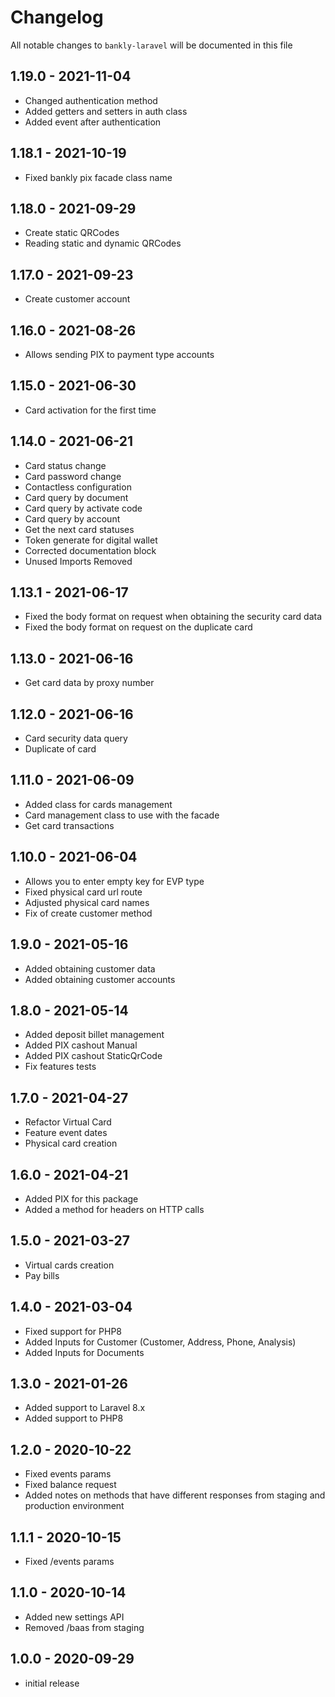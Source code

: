 # Changelog

All notable changes to `bankly-laravel` will be documented in this file

## 1.19.0 - 2021-11-04
- Changed authentication method
- Added getters and setters in auth class
- Added event after authentication


## 1.18.1 - 2021-10-19
- Fixed bankly pix facade class name

## 1.18.0 - 2021-09-29
- Create static QRCodes
- Reading static and dynamic QRCodes

## 1.17.0 - 2021-09-23
- Create customer account

## 1.16.0 - 2021-08-26
- Allows sending PIX to payment type accounts

## 1.15.0 - 2021-06-30
- Card activation for the first time

## 1.14.0 - 2021-06-21
- Card status change
- Card password change
- Contactless configuration
- Card query by document
- Card query by activate code
- Card query by account
- Get the next card statuses
- Token generate for digital wallet
- Corrected documentation block
- Unused Imports Removed

## 1.13.1 - 2021-06-17
- Fixed the body format on request when obtaining the security card data
- Fixed the body format on request on the duplicate card

## 1.13.0 - 2021-06-16
- Get card data by proxy number

## 1.12.0 - 2021-06-16
- Card security data query
- Duplicate of card

## 1.11.0 - 2021-06-09
- Added class for cards management
- Card management class to use with the facade
- Get card transactions

## 1.10.0 - 2021-06-04
- Allows you to enter empty key for EVP type
- Fixed physical card url route
- Adjusted physical card names
- Fix of create customer method

## 1.9.0 - 2021-05-16
- Added obtaining customer data
- Added obtaining customer accounts

## 1.8.0 - 2021-05-14
- Added deposit billet management
- Added PIX cashout Manual
- Added PIX cashout StaticQrCode
- Fix features tests

## 1.7.0 - 2021-04-27
- Refactor Virtual Card
- Feature event dates
- Physical card creation

## 1.6.0 - 2021-04-21
- Added PIX for this package
- Added a method for headers on HTTP calls

## 1.5.0 - 2021-03-27
- Virtual cards creation
- Pay bills

## 1.4.0 - 2021-03-04
- Fixed support for PHP8
- Added Inputs for Customer (Customer, Address, Phone, Analysis)
- Added Inputs for Documents

## 1.3.0 - 2021-01-26
- Added support to Laravel 8.x
- Added support to PHP8

## 1.2.0 - 2020-10-22
- Fixed events params
- Fixed balance request
- Added notes on methods that have different responses from staging and production environment

## 1.1.1 - 2020-10-15
- Fixed /events params

## 1.1.0 - 2020-10-14
- Added new settings API
- Removed /baas from staging

## 1.0.0 - 2020-09-29

- initial release
